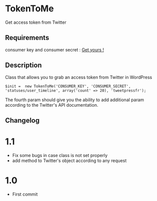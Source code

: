 # TokenToMe #

Get access token from Twitter

## Requirements ##

consumer key and consumer secret : <a href="https://apps.twitter.com/app/new">Get yours !</a>


## Description ##

Class that allows you to grab an access token from Twitter in WordPress

`$init =  new TokenToMe('CONSUMER_KEY', 'CONSUMER_SECRET', 'statuses/user_timeline', array('count' => 20), 'tweetpressfr');`

The fourth param should give you the ability to add additional param according to the Twitter's API documentation.

## Changelog ##

# 1.1
* Fix some bugs in case class is not set properly
* add method to Twitter's object according to any request

# 1.0
* First commit
